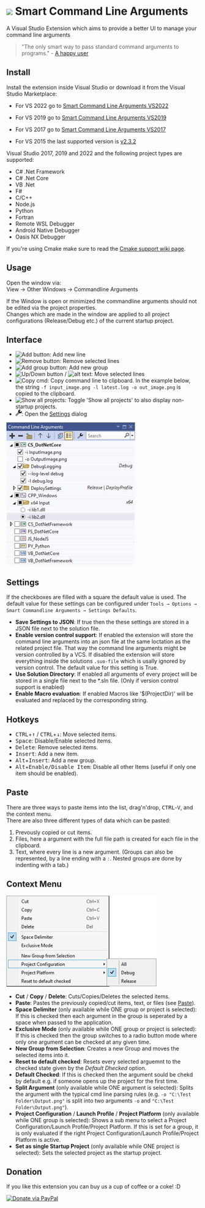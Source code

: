 
# <img src="Doc/SmartCommandLineIcon-Readme.png">  Smart Command Line Arguments 
A Visual Studio Extension which aims to provide a better UI to manage your command line arguments

> "The only smart way to pass standard command arguments to programs." - [A happy user](https://marketplace.visualstudio.com/items?itemName=MBulli.SmartCommandlineArguments#review-details)

## Install

Install the extension inside Visual Studio or download it from the Visual Studio Marketplace:

- For VS 2022 go to [Smart Command Line Arguments VS2022](https://marketplace.visualstudio.com/items?itemName=MBulli.SmartCommandlineArguments2022)

- For VS 2019 go to [Smart Command Line Arguments VS2019](https://marketplace.visualstudio.com/items?itemName=MBulli.SmartCommandlineArguments)

- For VS 2017 go to [Smart Command Line Arguments VS2017](https://marketplace.visualstudio.com/items?itemName=MBulli.SmartCommandlineArguments2017)

- For VS 2015 the last supported version is [v2.3.2](https://github.com/MBulli/SmartCommandlineArgs/releases/download/v2.3.2/SmartCmdArgs-v2.3.2.vsix)

Visual Studio 2017, 2019 and 2022 and the following project types are supported:
- C# .Net Framework
- C# .Net Core
- VB .Net
- F#
- C/C++
- Node.js
- Python
- Fortran
- Remote WSL Debugger
- Android Native Debugger
- Oasis NX Debugger

If you're using Cmake make sure to read the [Cmake support wiki page](https://github.com/MBulli/SmartCommandlineArgs/wiki/Cmake-support "Cmake").

## Usage
Open the window via:  
View → Other Windows → Commandline Arguments  

If the Window is open or minimized the commandline arguments should not be edited via the project properties.  
Changes which are made in the window are applied to all project configurations (Release/Debug etc.) of the current startup project.

## Interface
- ![Add button](Doc/Images/AddIcon.png "Add Button"): Add new line
- ![Remove button](Doc/Images/RemoveIcon.png "Remove Button"): Remove selected lines
- ![Add group button](Doc/Images/AddGroupIcon.png "Add Group Button"): Add new group
- ![Up/Down button](Doc/Images/MoveUpIcon.png "Move Up Button") / ![alt text](Doc/Images/MoveDownIcon.png "Move Down Button"): Move selected lines
- ![Copy cmd](Doc/Images/CopyCommandlineIcon.png "Copy commandline to clipboard"): Copy command line to clipboard. In the example below, the string `-f input_image.png -l latest.log -o out_image.png` is copied to the clipboard.
- ![Show all projects](Doc/Images/ShowAllProjectsIcon.png "Show all Projects"): Toggle 'Show all projects' to also display non-startup projects.
- ![Settings](Doc/Images/SettingsIcon.png): Open the [Settings](#settings) dialog

![Window](Doc/Images/MainWindow.png "Command Line Arguments window, showning all projects")

## Settings
If the checkboxes are filled with a square the default value is used.
The default value for these settings can be configured under `Tools → Options → Smart Commandline Arguments → Settings Defaults`.

- **Save Settings to JSON**: If true then the these settings are stored in a JSON file next to the solution file.
- **Enable version control support**: If enabled the extension will store the command line arguments into an json file at the same loctation as the related project file. That way the command line arguments might be version controlled by a VCS. If disabled the extension will store everything inside the solutions `.suo-file` which is usally ignored by version control. The default value for this setting is True.
- **Use Solution Directory**: If enabled all arguments of every project will be stored in a single file next to the *.sln file. (Only if version control support is enabled)
- **Enable Macro evaluation**: If enabled Macros like '$(ProjectDir)' will be evaluated and replaced by the corresponding string.

## Hotkeys
- <kbd>CTRL</kbd>+<kbd>↑</kbd> / <kbd>CTRL</kbd>+<kbd>↓</kbd>: Move selected items.
- <kbd>Space</kbd>: Disable/Enable selected items.
- <kbd>Delete</kbd>: Remove selected items.
- <kbd>Insert</kbd>: Add a new item.
- <kbd>Alt</kbd>+<kbd>Insert</kbd>: Add a new group.
- <kbd>Alt</kbd>+<kbd>Enable/Disable Item</kbd>: Disable all other Items (useful if only one item should be enabled).

## Paste

There are three ways to paste items into the list, drag'n'drop, <kbd>CTRL</kbd>-<kbd>V</kbd>, and the context menu.  
There are also three different types of data which can be pasted:
1. Prevously copied or cut items.  
2. Files, here a argument with the full file path is created for each file in the clipboard.
3. Text, where every line is a new argument. (Groups can also be represented, by a line ending with a `:`. Nested groups are done by indenting with a tab.)

## Context Menu

![Context Menu](Doc/Images/ContextMenuGroup.png "Context Menu with a single group selected")

- **Cut** / **Copy** / **Delete**: Cuts/Copies/Deletes the selected items.
- **Paste**: Pastes the previously copied/cut items, text, or files (see [Paste](#paste)).
- **Space Delimiter** (only available while ONE group or project is selected): If this is checked then each argument in the group is seperated by a space when passed to the application.
- **Exclusive Mode** (only available while ONE group or project is selected): If this is checked then the group switches to a radio button mode where only one argument can be checked at any given time.
- **New Group from Selection**: Creates a new Group and moves the selected items into it.
- **Reset to default checked**: Resets every selected arguemnt to the checked state given by the _Default Dhecked_ option.
- **Default Checked**: If this is checked then the argument sould be chekd by default e.g. if someone opens up the project for the first time.
- **Split Argument** (only available while ONE argument is selected): Splits the argument with the typical cmd line parsing rules (e.g. `-o "C:\Test Folder\Output.png"` is split into two arguments `-o` and `"C:\Test Folder\Output.png"`).
- **Project Configuration** / **Launch Profile** / **Project Platform** (only available while ONE group is selected): Shows a sub menu to select a Project Configuration/Launch Profile/Project Platform. If this is set for a group, it is only evaluated if the right Project Configuration/Launch Profile/Project Platform is active.
- **Set as single Startup Project** (only available while ONE project is selected): Sets the selected project as the startup project.

## Donation
If you like this extension you can buy us a cup of coffee or a coke! :D

[![Donate via PayPal](https://www.paypalobjects.com/en_US/i/btn/btn_donateCC_LG.gif)](https://www.paypal.com/donate/?hosted_button_id=FQWPXELLL26GS)

